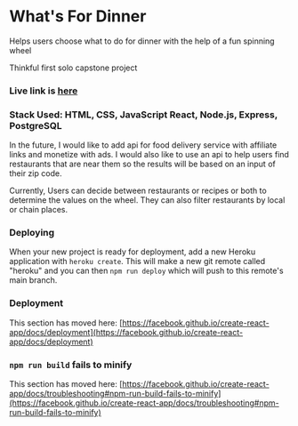 # What's For Dinner

Helps users choose what to do for dinner with the help of a fun spinning wheel

Thinkful first solo capstone project

### Live link is [here](https://whats-for-dinner-client.vercel.app/)

### Stack Used: HTML, CSS, JavaScript React, Node.js, Express, PostgreSQL

In the future, I would like to add api for food delivery service with affiliate links and monetize with ads. I would also like to use an api to help users find restaurants that are near them so the results will be based on an input of their zip code.

Currently, Users can decide between restaurants or recipes or both to determine the values on the wheel. 
They can also filter restaurants by local or chain places. 

### Deploying

When your new project is ready for deployment, add a new Heroku application with `heroku create`. This will make a new git remote called "heroku" and you can then `npm run deploy` which will push to this remote's main branch.


### Deployment

This section has moved here: [https://facebook.github.io/create-react-app/docs/deployment](https://facebook.github.io/create-react-app/docs/deployment)

### `npm run build` fails to minify

This section has moved here: [https://facebook.github.io/create-react-app/docs/troubleshooting#npm-run-build-fails-to-minify](https://facebook.github.io/create-react-app/docs/troubleshooting#npm-run-build-fails-to-minify)
